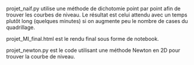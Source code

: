 projet_naif.py utilise une méthode de dichotomie point par point afin de trouver les courbes de niveau. Le résultat est celui attendu avec un temps plutôt long (quelques minutes) si on augmente peu le nombre de cases du quadrillage.

projet_MI_final.html est le rendu final sous forme de notebook.

projet_newton.py est le code utilisant une méthode Newton en 2D pour trouver la courbe de niveau.